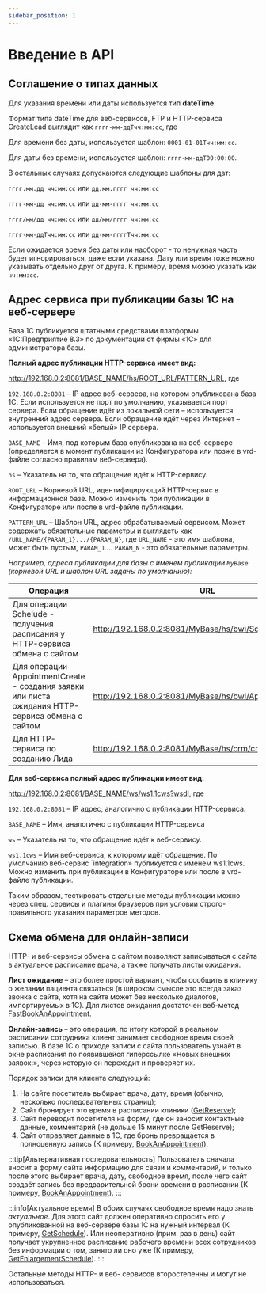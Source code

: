 ```yaml
---
sidebar_position: 1
---
```


# Введение в API

[//]: # (TODO fix links)

## Соглашение о типах данных

Для указания времени или даты используется тип **dateTime**.

Формат типа dateTime для веб-сервисов, FTP и HTTP-сервиса CreateLead выглядит как `гггг-мм-ддTчч:мм:сс`, где

Для времени без даты, используется шаблон: `0001-01-01Tчч:мм:сс`.

Для даты без времени, используется шаблон: `гггг-мм-ддT00:00:00`.

В остальных случаях допускаются следующие шаблоны для дат:

`гггг.мм.дд чч:мм:сс` или `дд.мм.гггг чч:мм:сс`

`гггг-мм-дд чч:мм:сс` или `дд-мм-гггг чч:мм:сс`

`гггг/мм/дд чч:мм:сс` или `дд/мм/гггг чч:мм:сс`

`гггг-мм-ддTчч:мм:сс` или `дд-мм-ггггTчч:мм:сс`

Если ожидается время без даты или наоборот - то ненужная часть будет игнорироваться, даже если указана. Дату или время
тоже можно указывать отдельно друг от друга. К примеру, время можно указать как `чч:мм:сс`.

## Адрес сервиса при публикации базы 1С на веб-сервере

База 1С публикуется штатными средствами платформы «1С:Предприятие 8.3» по документации от фирмы «1С» для администратора
базы.

**Полный адрес публикации HTTP-сервиса имеет вид:**

http://192.168.0.2:8081/BASE_NAME/hs/ROOT_URL/PATTERN_URL, где

`192.168.0.2:8081` – IP адрес веб-сервера, на котором опубликована база 1С.
Если используется не порт по умолчанию, указывается порт сервера.
Если обращение идёт из локальной сети – используется внутренний адрес сервера.
Если обращение идёт через Интернет – используется внешний «белый» IP сервера.

`BASE_NAME` – Имя, под которым база опубликована на веб-сервере (определяется в момент публикации из Конфигуратора или
позже в vrd-файле согласно правилам веб-сервера).

`hs` – Указатель на то, что обращение идёт к HTTP-сервису.

`ROOT_URL` – Корневой URL, идентифицирующий HTTP-сервис в информационной базе. Можно изменить при публикации в
Конфигураторе или после в vrd-файле публикации.

`PATTERN_URL` – Шаблон URL, адрес обрабатываемый сервисом. Может содержать обязательные параметры и выглядеть как
`/URL_NAME/{PARAM_1}.../{PARAM_N}`, где `URL_NAME` - это имя шаблона, может быть пустым, `PARAM_1` ... `PARAM_N` - это
обязательные параметры.

*Например, адреса публикации для базы с именем публикации `MyBase` (корневой URL и шаблон URL заданы по умолчанию):*

| Операция                                                                                         | URL                                                     |
|--------------------------------------------------------------------------------------------------|---------------------------------------------------------|
| Для операции Schelude - получения расписания у HTTP-сервиса обмена с сайтом                      | http://192.168.0.2:8081/MyBase/hs/bwi/Schedule          |
| Для операции AppointmentCreate - создания заявки или листа ожидания HTTP-сервиса обмена с сайтом | http://192.168.0.2:8081/MyBase/hs/bwi/AppointmentCreate |
| Для HTTP-сервиса по созданию Лида                                                                | http://192.168.0.2:8081/MyBase/hs/crm/createlead        |

**Для веб-сервиса полный адрес публикации имеет вид:**

http://192.168.0.2:8081/BASE_NAME/ws/ws1.1cws?wsdl, где

`192.168.0.2:8081` – IP адрес, аналогично с публикации HTTP-сервиса.

`BASE_NAME` – Имя, аналогично с публикации HTTP-сервиса

`ws` – Указатель на то, что обращение идёт к веб-сервису.

`ws1.1cws` – Имя веб-сервиса, к которому идёт обращение. По умолчанию веб-сервис `integration» публикуется с именем
ws1.1cws. Можно изменить при публикации в Конфигураторе или после в vrd-файле публикации.

Таким образом, тестировать отдельные методы публикации можно через спец. сервисы и плагины браузеров при условии
строго-правильного указания параметров методов.

## Схема обмена для онлайн-записи

HTTP- и веб-сервисы обмена с сайтом позволяют записываться с сайта в актуальное расписание врача, а также получать листы
ожидания.

**Лист ожидание** – это более простой вариант, чтобы сообщить в клинику о желании пациента связаться (в широком смысле
это всегда заказ звонка с сайта, хотя на сайте может без несколько диалогов, импортируемых в 1С). Для листов ожидания
достаточен веб-метод [FastBookAnAppointment](./web-services/book-an-appointment (создать_лист)).

**Онлайн-запись** – это операция, по итогу которой в реальном расписании сотрудника клиент занимает свободное время
своей записью. В базе 1С о приходе записи с сайта пользователь узнаёт в окне расписания по появившейся гиперссылке
«Новых внешних заявок:», через которую он переходит и проверяет их.

Порядок записи для клиента следующий:

1. На сайте посетитель выбирает врача, дату, время (обычно, несколько последовательных страниц);
2. Сайт бронирует это время в расписании клиники ([GetReserve](./web-services/get-reserve (Создание брони)));
3. Сайт переводит посетителя на форму, где он заносит контактные данные, комментарий (не дольше 15 минут после
   GetReserve);
4. Сайт отправляет данные в 1С, где бронь превращается в полноценную запись (К
   примеру, [BookAnAppointment](./web-services/book-an-appointment (Создание заявки или листа ожидания))).

:::tip[Альтернативная последовательность]
Пользователь сначала вносит а форму сайта информацию для связи и комментарий, и только после этого выбирает врача, дату,
свободное время, после чего сайт создаёт запись без предварительной брони времени в расписании (К
примеру, [BookAnAppointment](#_AppointmentCreate (Создание заявки или листа ожидания))).
:::

:::info[Актуальное время]
В обоих случаях свободное время надо знать *актуальное*. Для этого сайт должен оперативно спросить его у опубликованной
на веб-сервере базы 1С на нужный интервал (К примеру, [GetSchedule](./web-services/get-schedule (Графики расписания))). Или
неоперативно (прим. раз в день) сайт получает укрупненное расписание рабочего времени всех сотрудников без информации о
том, занято ли оно уже (К примеру, [GetEnlargementSchedule](./web-services/get-enlargement-schedule (Графики расписания))).
:::

Остальные методы HTTP- и веб- сервисов второстепенны и могут не использоваться.